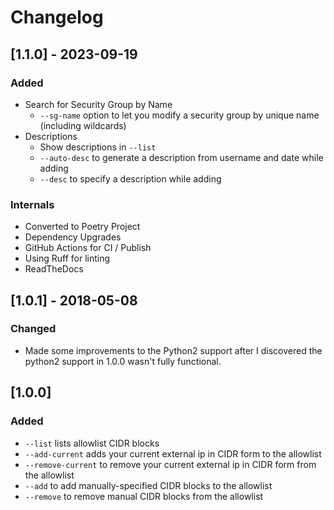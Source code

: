 # Changelog

## [1.1.0] - 2023-09-19

### Added
- Search for Security Group by Name
  - `--sg-name` option to let you modify a security group by unique name (including wildcards)
- Descriptions
  - Show descriptions in `--list`
  - `--auto-desc` to generate a description from username and date while adding
  - `--desc` to specify a description while adding

### Internals
- Converted to Poetry Project
- Dependency Upgrades
- GitHub Actions for CI / Publish
- Using Ruff for linting
- ReadTheDocs

## [1.0.1] - 2018-05-08

### Changed
- Made some improvements to the Python2 support after I discovered the python2 support in 1.0.0
  wasn't fully functional.

## [1.0.0]

### Added
- `--list` lists allowlist CIDR blocks
- `--add-current` adds your current external ip in CIDR form to the allowlist
- `--remove-current` to remove your current external ip in CIDR form from the allowlist
- `--add` to add manually-specified CIDR blocks to the allowlist
- `--remove` to remove manual CIDR blocks from the allowlist
